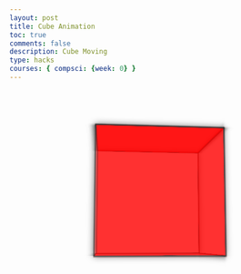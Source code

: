 ```yaml
---
layout: post
title: Cube Animation
toc: true
comments: false
description: Cube Moving 
type: hacks
courses: { compsci: {week: 0} }
---
```




<html lang="en">
<head>
<meta charset="UTF-8">
<meta name="viewport" content="width=device-width, initial-scale=1.0">
<title>Rotating Cube Loading Animation</title>
<style>
  .cube-container {
    perspective: 800px;
    width: 200px;
    height: 200px;
    margin: 100px auto;
  }
  .cube {
    position: relative;
    transform-style: preserve-3d;
    transform: rotateX(0deg) rotateY(0deg);
    width: 100%;
    height: 100%;
    animation: spin 3s infinite linear;
  }
  .face {
    position: absolute;
    width: 200px;
    height: 200px;
    background: rgba(255, 0, 0, 0.7);
    border: 2px solid #333;
    opacity: 0.8;
    box-shadow: 0 0 10px rgba(0, 0, 0, 0.6);
  }
  .face:nth-child(1) { transform: rotateY(0deg) translateZ(100px); }
  .face:nth-child(2) { transform: rotateX(90deg) translateZ(100px); }
  .face:nth-child(3) { transform: rotateY(180deg) translateZ(100px); }
  .face:nth-child(4) { transform: rotateX(-90deg) translateZ(100px); }
  .face:nth-child(5) { transform: rotateY(90deg) translateZ(100px); }
  .face:nth-child(6) { transform: rotateY(180deg) rotateX(90deg) translateZ(100px); }
  @keyframes spin {
    0% { transform: rotateX(0deg) rotateY(0deg); }
    100% { transform: rotateX(360deg) rotateY(360deg); }
  }
</style>
</head>
<body>
  <div class="cube-container">
    <div class="cube">
      <div class="face"></div>
      <div class="face"></div>
      <div class="face"></div>
      <div class="face"></div>
      <div class="face"></div>
      <div class="face"></div>
    </div>
  </div>
</body>
</html>
